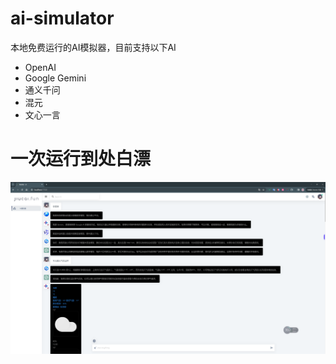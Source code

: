 # ai-simulator

本地免费运行的AI模拟器，目前支持以下AI

- OpenAI
- Google Gemini
- 通义千问
- 混元
- 文心一言

# 一次运行到处白漂

![img01.png](image/img01.png)